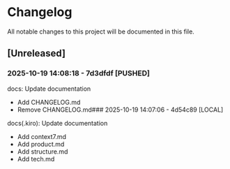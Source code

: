 # Changelog

All notable changes to this project will be documented in this file.

## [Unreleased]

### 2025-10-19 14:08:18 - 7d3dfdf [PUSHED]

docs: Update documentation

- Add CHANGELOG.md
- Remove CHANGELOG.md### 2025-10-19 14:07:06 - 4d54c89 [LOCAL]

docs(.kiro): Update documentation

- Add context7.md
- Add product.md
- Add structure.md
- Add tech.md